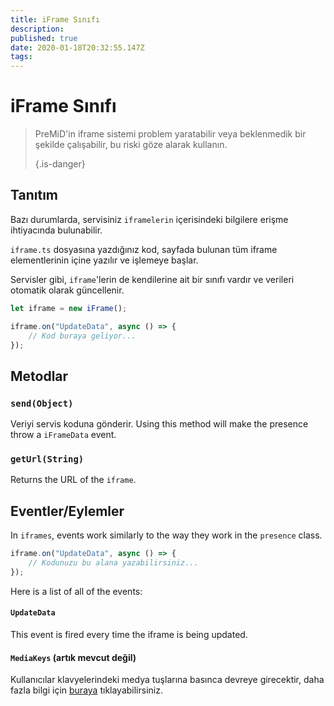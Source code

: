 ```yaml
---
title: iFrame Sınıfı
description:
published: true
date: 2020-01-18T20:32:55.147Z
tags:
---
```


# iFrame Sınıfı
> PreMiD'in iframe sistemi problem yaratabilir veya beklenmedik bir şekilde çalışabilir, bu riski göze alarak kullanın. 
> 
> {.is-danger}

## Tanıtım

Bazı durumlarda, servisiniz `iframelerin` içerisindeki bilgilere erişme ihtiyacında bulunabilir.

`iframe.ts` dosyasına yazdığınız kod, sayfada bulunan tüm iframe elementlerinin içine yazılır ve işlemeye başlar.

Servisler gibi, `iframe`'lerin de kendilerine ait bir sınıfı vardır ve verileri otomatik olarak güncellenir.

```typescript
let iframe = new iFrame();

iframe.on("UpdateData", async () => {
    // Kod buraya geliyor...
});
```

## Metodlar

### `send(Object)`
Veriyi servis koduna gönderir. Using this method will make the presence throw a `iFrameData` event.

### `getUrl(String)`
Returns the URL of the `iframe`.

## Eventler/Eylemler
In `iframes`, events work similarly to the way they work in the `presence` class.

```typescript
iframe.on("UpdateData", async () => {
    // Kodunuzu bu alana yazabilirsiniz...
});
```

Here is a list of all of the events:

#### `UpdateData`

This event is fired every time the iframe is being updated.

#### `MediaKeys` (artık mevcut değil)

Kullanıcılar klavyelerindeki medya tuşlarına basınca devreye girecektir, daha fazla bilgi için [buraya](/dev/presence/class#mediakeys) tıklayabilirsiniz.